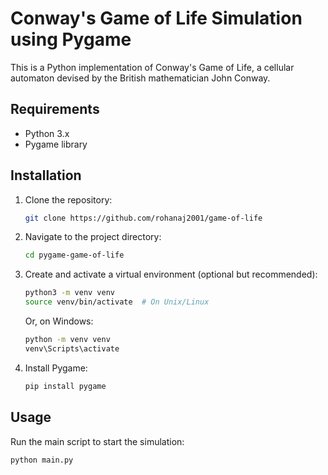 # Conway's Game of Life Simulation using Pygame

This is a Python implementation of Conway's Game of Life, a cellular automaton devised by the British mathematician John Conway.

## Requirements

- Python 3.x
- Pygame library

## Installation

1. Clone the repository:

    ```bash
    git clone https://github.com/rohanaj2001/game-of-life
    ```

2. Navigate to the project directory:

    ```bash
    cd pygame-game-of-life
    ```

3. Create and activate a virtual environment (optional but recommended):

    ```bash
    python3 -m venv venv
    source venv/bin/activate  # On Unix/Linux
    ```

    Or, on Windows:

    ```bash
    python -m venv venv
    venv\Scripts\activate
    ```

4. Install Pygame:

    ```bash
    pip install pygame
    ```

## Usage

Run the main script to start the simulation:

```bash
python main.py
